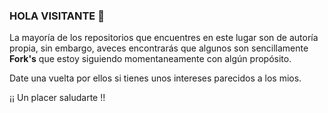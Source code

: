 ### HOLA VISITANTE 👋

La mayoría de los repositorios que encuentres en este lugar son de autoría propia, sin embargo, aveces encontrarás que algunos son sencillamente **Fork's** que estoy siguiendo momentaneamente con algún propósito.

Date una vuelta por ellos si tienes unos intereses parecidos a los mios.

¡¡ Un placer saludarte !!

<!--
**TonyDiana/TonyDiana** is a ✨ _special_ ✨ repository because its `README.md` (this file) appears on your GitHub profile.

Here are some ideas to get you started:

- 🔭 I’m currently working on ...
- 🌱 I’m currently learning ...
- 👯 I’m looking to collaborate on ...
- 🤔 I’m looking for help with ...
- 💬 Ask me about ...
- 📫 How to reach me: ...
- 😄 Pronouns: ...
- ⚡ Fun fact: ...
-->
